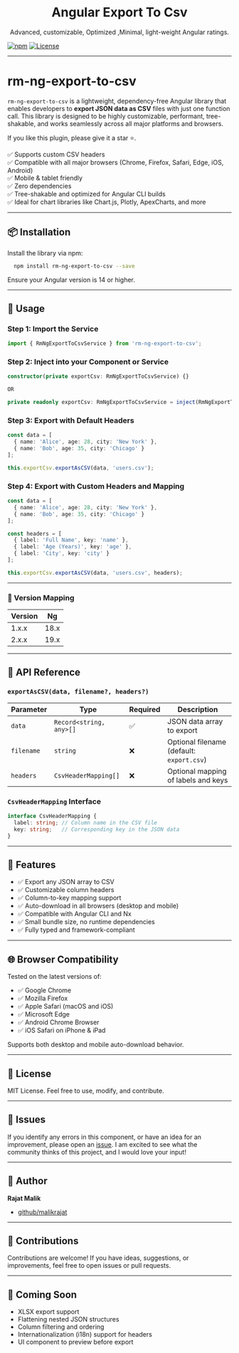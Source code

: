 <p align="center">
  <h1 align="center">Angular Export To Csv</h1>
  <p align="center">Advanced, customizable, Optimized ,Minimal, light-weight Angular ratings.</p>
</p>

[![npm](https://img.shields.io/npm/v/ngx-bar-rating.svg)](https://www.npmjs.com/package/rm-ng-export-to-csv)
[![License](https://img.shields.io/badge/license-MIT-blue.svg)](https://github.com/malikrajat/rm-ng-export-to-csv)

___


# rm-ng-export-to-csv

`rm-ng-export-to-csv` is a lightweight, dependency-free Angular library that enables developers to **export JSON data as CSV** files with just one function call. This library is designed to be highly customizable, performant, tree-shakable, and works seamlessly across all major platforms and browsers.

If you like this plugin, please give it a star ⭐.

✅ Supports custom CSV headers <br/>
✅ Compatible with all major browsers (Chrome, Firefox, Safari, Edge, iOS, Android) <br/>
✅ Mobile & tablet friendly <br/>
✅ Zero dependencies <br/>
✅ Tree-shakable and optimized for Angular CLI builds <br/>
✅ Ideal for chart libraries like Chart.js, Plotly, ApexCharts, and more <br/>

---

## 📦 Installation

Install the library via npm:

```bash
  npm install rm-ng-export-to-csv --save
```

Ensure your Angular version is 14 or higher.

[//]: # (---)

[//]: # ()
[//]: # (## 🚀 Live DEMO)

[//]: # ()
[//]: # ([See the implementation here]&#40;https://stackblitz.com/edit/stackblitz-starters-vzwa4w&#41;)

---

## 🔧 Usage

### Step 1: Import the Service

```ts
import { RmNgExportToCsvService } from 'rm-ng-export-to-csv';
```

### Step 2: Inject into your Component or Service

```ts
constructor(private exportCsv: RmNgExportToCsvService) {}

OR

private readonly exportCsv: RmNgExportToCsvService = inject(RmNgExportToCsvService);

```

### Step 3: Export with Default Headers

```ts
const data = [
  { name: 'Alice', age: 28, city: 'New York' },
  { name: 'Bob', age: 35, city: 'Chicago' }
];

this.exportCsv.exportAsCSV(data, 'users.csv');
```

### Step 4: Export with Custom Headers and Mapping

```ts
const data = [
  { name: 'Alice', age: 28, city: 'New York' },
  { name: 'Bob', age: 35, city: 'Chicago' }
];

const headers = [
  { label: 'Full Name', key: 'name' },
  { label: 'Age (Years)', key: 'age' },
  { label: 'City', key: 'city' }
];

this.exportCsv.exportAsCSV(data, 'users.csv', headers);
```

---

### 📜 Version Mapping

| Version | Ng   |
|---------|------|
| 1.x.x   | 18.x |
| 2.x.x   | 19.x |

---

## 🧪 API Reference

### `exportAsCSV(data, filename?, headers?)`

| Parameter  | Type                    | Required | Description                               |
| ---------- | ----------------------- | -------- | ----------------------------------------- |
| `data`     | `Record<string, any>[]` | ✅        | JSON data array to export                 |
| `filename` | `string`                | ❌        | Optional filename (default: `export.csv`) |
| `headers`  | `CsvHeaderMapping[]`    | ❌        | Optional mapping of labels and keys       |

### `CsvHeaderMapping` Interface

```ts
interface CsvHeaderMapping {
  label: string; // Column name in the CSV file
  key: string;   // Corresponding key in the JSON data
}
```

---

## 🚀 Features

* ✅ Export any JSON array to CSV
* ✅ Customizable column headers
* ✅ Column-to-key mapping support
* ✅ Auto-download in all browsers (desktop and mobile)
* ✅ Compatible with Angular CLI and Nx
* ✅ Small bundle size, no runtime dependencies
* ✅ Fully typed and framework-compliant

---

## 🌐 Browser Compatibility

Tested on the latest versions of:

* ✅ Google Chrome
* ✅ Mozilla Firefox
* ✅ Apple Safari (macOS and iOS)
* ✅ Microsoft Edge
* ✅ Android Chrome Browser
* ✅ iOS Safari on iPhone & iPad

Supports both desktop and mobile auto-download behavior.

---

## 📄 License

MIT License. Feel free to use, modify, and contribute.

---

## 🐞 Issues

If you identify any errors in this component, or have an idea for an improvement, please open
an [issue](https://github.com/malikrajat/rm-ng-export-to-csv/issues). I am excited to see what the community thinks of this
project, and I would love your input!

---

## 👤 Author

**Rajat Malik**
- [github/malikrajat](https://github.com/malikrajat)

---

## 🙌 Contributions

Contributions are welcome! If you have ideas, suggestions, or improvements, feel free to open issues or pull requests.

---

## 📌 Coming Soon

* XLSX export support
* Flattening nested JSON structures
* Column filtering and ordering
* Internationalization (i18n) support for headers
* UI component to preview before export
